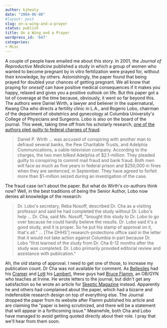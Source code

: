 ```yaml
---
author: kjhealy
date: "2004-06-08"
#layout: post
slug: on-a-wing-and-a-prayer
status: publish
title: On a Wing and a Prayer
wordpress_id: '647'
categories:
- Misc
---
```


A couple of people have emailed me about this story. In 2001, the *Journal of Reproductive Medicine* published a study in which a group of women who wanted to become pregnant by in vitro fertilization were prayed for, without their knowledge, by others. Astonishingly, the paper found that being prayed for doubled your chances of getting pregnant. We all know that praying for *oneself* can have positive medical consequences if it makes you happy, relaxed and gives you a positive outlook on life. But this paper got a lot of coverage at the time because, obviously, it went so far beyond this. The authors were Daniel Wirth, a lawyer and believer in the supernatural, Kwang Cha who directs a fertility clinic in L.A., and Rogerio Lobo, chairman of the department of obstetrics and gynecology at Columbia University's College of Physicians and Surgeons. Lobo is also on the board of the journal. This week, taking time off from his scholarly research, [one of the authors pled guilty to federal charges of fraud](http://chronicle.com/free/2004/06/2004060801n.htm).

> Daniel P. Wirth … was accused of conspiring with another man to defraud several banks, the Pew Charitable Trusts, and Adelphia Communications, a cable-television company. According to the charges, the two men bilked Adelphia of $2.1-million. They pleaded guilty to conspiring to commit mail fraud and bank fraud. Both men will face as much as five years in federal prison and $250,000 in fines when they are sentenced, in September. They have agreed to forfeit more than $1-million seized during an investigation of the case.

The fraud case isn't about the paper. But what do Wirth's co-authors think now? Well, in the best traditions of being the Senior Author, Lobo now denies all knowledge of the research:

> Dr. Lobo's secretary, Reba Nosoff, described Dr. Cha as a visiting professor and said he had completed the study without Dr. Lobo's help … Dr. Cha, said Ms. Nosoff, "brought this study to Dr. Lobo to go over because he could hardly believe the results. Dr. Lobo said it's a good study, and it is proper. So he put his stamp of approval on it, that's all." ... [The DHHS'] research-protections office said in the letter that it would not take action against Columbia in part because Dr. Lobo "first learned of the study from Dr. Cha 6-12 months after the study was completed. Dr. Lobo primarily provided editorial review and assistance with publication."

Ah, the old stamp of approval. I need to get one of those, to increase my publication count. Dr Cha was not available for comment. As [Bellesiles](http://www.emorywheel.com/vnews/display.v/ART/2002/10/25/3db9bc0a08df2) had his [Cramer](http://www.claytoncramer.com/weblog/blogger.html) and [Lott](http://www.johnrlott.com/) his [Lambert](http://cgi.cse.unsw.edu.au/~lambert/cgi-bin/blog/guns/Lott/), these guys had [Bruce Flamm](http://www.babycenter.com/expert/p86.html), an OB/GYN who teaches at Irvine. He wrote letters to the journal, but didn't get any satisfaction so he wrote an article for [Skeptic Magazine](http://www.skeptic.com/) instead. Apparently he and others had complained about the paper, which had a bizarre and indefensible research design on top of everything else. The Journal dropped the paper from its website after Flamm published his article and are claiming the "paper is being scrutinized, and there will be a statement that will appear in a forthcoming issue." Meanwhile, both Cha and Lobo have managed to avoid getting quoted directly about their role. I pray that we'll hear from them soon.
